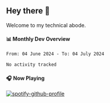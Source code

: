 ## Hey there 👋

Welcome to my technical abode.

#### 📊 Monthly Dev Overview
<!--START_SECTION:waka-->

```txt
From: 04 June 2024 - To: 04 July 2024

No activity tracked
```

<!--END_SECTION:waka-->

#### 🎧 Now Playing

[![spotify-github-profile](https://spotify-github-profile.vercel.app/api/view?uid=james2mid&cover_image=true&theme=natemoo-re)](https://open.spotify.com/user/james2mid?si=2b3baf2b09cb499e)

